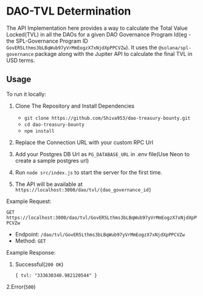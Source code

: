 # DAO-TVL Determination

The API Implementation here provides a way to calculate the Total Value Locked(TVL) in all the DAOs for a given DAO Governance Program Id(eg - the SPL-Governance Program ID `GovER5Lthms3bLBqWub97yVrMmEogzX7xNjdXpPPCVZw`). It uses the `@solana/spl-governance` package along with the Jupiter API to calculate the final TVL in USD terms.

## Usage

<!-- Visit this endpoint - `https://dao-tvl.vercel.app/tvl/dao/{dao_governance_id}` and replace `dao_governance_id` with your DAO Governance Program ID.

OR -->

To run it locally:

1. Clone The Repository and Install Dependencies

    - `git clone https://github.com/Shiva953/dao-treasury-bounty.git`
    - `cd dao-treasury-bounty`
    - `npm install`

2. Replace the Connection URL with your custom RPC Url

3. Add your Postgres DB Url as `PG_DATABASE_URL` in .env file(Use Neon to create a sample postgres url)

4. Run `node src/index.js` to start the server for the first time.

5. The API will be available at `https://localhost:3000/dao/tvl/{dao_governance_id}`

Example Request:

`GET https://localhost:3000/dao/tvl/GovER5Lthms3bLBqWub97yVrMmEogzX7xNjdXpPPCVZw`
- Endpoint: `/dao/tvl/GovER5Lthms3bLBqWub97yVrMmEogzX7xNjdXpPPCVZw`
- Method: `GET`

Example Response:

1. Successful(`200 OK`)

    `
    {
        tvl: "333630340.982120544"
    }
    `

2.Error(`500`)
